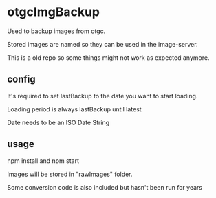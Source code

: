 # otgcImgBackup
Used to backup images from otgc.

Stored images are named so they can be used in the image-server.

This is a old repo so some things might not work as expected anymore.

## config

It's required to set lastBackup to the date you want to start loading.

Loading period is always lastBackup until latest

Date needs to be an ISO Date String

## usage
npm install and npm start

Images will be stored in "rawImages" folder.

Some conversion code is also included but hasn't been run for years
